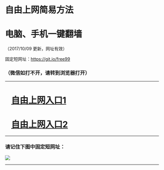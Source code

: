 ﻿# 自由上网简易方法

# 电脑、手机一键翻墙

（2017/10/09 更新，网址有效）

固定短网址：https://git.io/free99

### （微信如打不开，请转到浏览器打开）


***





# &nbsp;&nbsp; <a href="http://ft645818222.fwq-tz-1001.info/fwqtz01.html?t=10090019956 " target="_blank">自由上网入口1</a>
# &nbsp;&nbsp; <a href="http://ft2681215145.fwq-tz-1002.info/fwqtz02.html?t=100900113901 " target="_blank">自由上网入口2</a>
***

### 请记住下图中固定短网址：

<img src="https://s3-us-west-2.amazonaws.com/fwq-1001/yjfq-20170905okok.png" /> 


***

